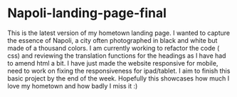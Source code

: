 # Napoli-landing-page-final
This is the latest version of my hometown landing page. 
I wanted to capture the essence of Napoli, a city often photographed in black and white but made of a thousand colors. 
I am currently working to refactor the code ( css) and reviewing the translation functions for the headings as I have had to amend html a bit. 
I have just made the website responsive for mobile, need to work on fixing the responsiveness for ipad/tablet. 
I aim to finish this basic project by the end of the week. 
Hopefully this showcases how much I love my hometown and how badly I miss it :)
